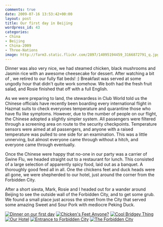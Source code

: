 ```yaml
---
comments: true
date: 2009-07-16 13:53:42+00:00
layout: post
title: Our first day in Beijing
wordpress_id: 43
categories:
- China
- Beijing
- China-2009
- Three-Nations
image: http://farm3.static.flickr.com/2897/14095194459_3166872791_q.jpg
---
```


Dinner was also very nice, we had steamed chicken, black mushrooms and Jasmin rice with an awesome
cheesecake for dessert. After watching a bit of , we retired to our fully flat beds! :) Breakfast
was served at some ungodly hour that didn't quite work somehow. We both had the fresh fruit salad,
and Rosie finished that off with a full English.

As we were preparing to land, the stewardess in Club World told us the Chinese officials have
recently been boarding every international flight in Hazmat suits to check everyones temperature
and quarantine those who have flu like symptoms. However, due to the number of people on our flight,
the Chinese adopted a slightly simpler system. All passengers were filtered through a screening area
on route to the security checkpoints. Temperature sensors were aimed at all passengers, and anyone
with a raised temperature was pulled to one side for an examination. This was a little unnerving,
but almost everyone came through without a hitch, and everyone came through eventually.

Once the Chinese were happy that no-one in our party was a carrier of Swine Flu, we headed straight
out to a restaurant for lunch. This consisted of a large selection of apparently spicy food, laid
out as a banquet. A thoroughly good feed all in all. One the chickens feet and duck heads were all
gone, we were shepherded to our hotel, just around the corner from the Forbidden City.

After a short siesta, Mark, Rosie and I headed out for a wander around Beijing to see the outside
wall of the Forbidden City, and to get some grub. We found a small place just across the street
from the City that served some amazing Sweet and Sour Pork with mediocre Peking Duck.

<div class="flickr gallery">
<span>
<a title="Dinner on our first day" href="https://farm6.staticflickr.com/5504/14278525861_cbd9557768_b.jpg" class="image cboxElement" rel="gallery0"><img src="https://farm6.staticflickr.com/5504/14278525861_cbd9557768_q.jpg" alt="Dinner on our first day" data-pin-nopin="true"></a>
<a title="View on Flickr" href="https://www.flickr.com/photos/richard-perry/14278525861/" class="flickrlink"> </a>
</span>
<span>
<a title="Chicken's Feet Anyone?" href="https://farm4.staticflickr.com/3786/14281388694_0c15a3a961_b.jpg" class="image cboxElement" rel="gallery0"><img src="https://farm4.staticflickr.com/3786/14281388694_0c15a3a961_q.jpg" alt="Chicken's Feet Anyone?" data-pin-nopin="true"></a>
<a title="View on Flickr" href="https://www.flickr.com/photos/richard-perry/14281388694/" class="flickrlink"> </a>
</span>
<span>
<a title="Cool Bridgey Thing" href="https://farm4.staticflickr.com/3716/14258744166_67dbd5b935_b.jpg" class="image cboxElement" rel="gallery0"><img src="https://farm4.staticflickr.com/3716/14258744166_67dbd5b935_q.jpg" alt="Cool Bridgey Thing" data-pin-nopin="true"></a>
<a title="View on Flickr" href="https://www.flickr.com/photos/richard-perry/14258744166/" class="flickrlink"> </a>
</span>
<span>
<a title="Our Hotel" href="https://farm4.staticflickr.com/3786/14281857445_aa48c722cb_b.jpg" class="image cboxElement" rel="gallery0"><img src="https://farm4.staticflickr.com/3786/14281857445_aa48c722cb_q.jpg" alt="Our Hotel" data-pin-nopin="true"></a>
<a title="View on Flickr" href="https://www.flickr.com/photos/richard-perry/14281857445/" class="flickrlink"> </a>
</span>
<span>
<a title="Entrance to Forbidden City" href="https://farm3.staticflickr.com/2897/14095194459_3166872791_b.jpg" class="image cboxElement" rel="gallery0"><img src="https://farm3.staticflickr.com/2897/14095194459_3166872791_q.jpg" alt="Entrance to Forbidden City" data-pin-nopin="true"></a>
<a title="View on Flickr" href="https://www.flickr.com/photos/richard-perry/14095194459/" class="flickrlink"> </a>
</span>
<span>
<a title="The Forbidden City" href="https://farm6.staticflickr.com/5077/14302045013_fbe40b4b30_b.jpg" class="image cboxElement" rel="gallery0"><img src="https://farm6.staticflickr.com/5077/14302045013_fbe40b4b30_q.jpg" alt="The Forbidden City" data-pin-nopin="true"></a>
<a title="View on Flickr" href="https://www.flickr.com/photos/richard-perry/14302045013/" class="flickrlink"> </a>
</span>
</div>
